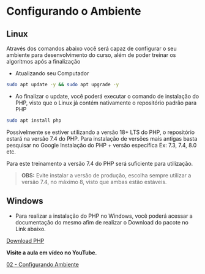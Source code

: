 # Configurando o Ambiente

## Linux

Através dos comandos abaixo você será capaz de configurar o seu ambiente para desenvolvimento do curso, além de poder treinar os algoritmos após a finalização

- Atualizando seu Computador

```bash
sudo apt update -y && sudo apt upgrade -y
```

- Ao finalizar o update, você poderá executar o comando de instalação do PHP, visto que o Linux já contém nativamente o repositório padrão para PHP

```bash
sudo apt install php
```

Possivelmente se estiver utilizando a versão 18+ LTS do PHP, o repositório estará na versão 7.4 do PHP. Para instalação de versões mais antigas basta pesquisar no Google Instalação do PHP + versão específica Ex: 7.3, 7.4, 8.0 etc.

Para este treinamento a versão 7.4 do PHP será suficiente para utilização.

> **OBS:** Evite instalar a versão de produção, escolha sempre utilizar a versão 7.4, no máximo 8, visto que ambas estão estáveis.

## Windows

- Para realizar a instalação do PHP no Windows, você poderá acessar a documentação do mesmo afim de realizar o Download do pacote no Link abaixo.

[Download PHP](https://windows.php.net/download#php-8.0)

**Visite a aula em vídeo no YouTube.**

[02 - Configurando Ambiente](https://www.youtube.com/watch?v=4pf_jn3HjnM)
